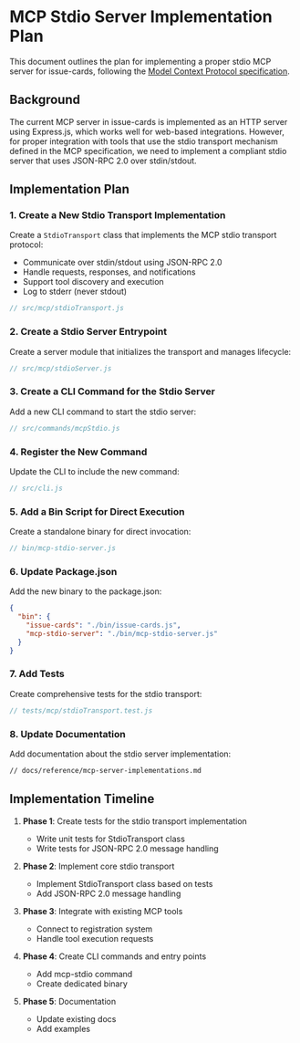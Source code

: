 # MCP Stdio Server Implementation Plan

This document outlines the plan for implementing a proper stdio MCP server for issue-cards, following the [Model Context Protocol specification](https://modelcontextprotocol.io/llms-full.txt).

## Background

The current MCP server in issue-cards is implemented as an HTTP server using Express.js, which works well for web-based integrations. However, for proper integration with tools that use the stdio transport mechanism defined in the MCP specification, we need to implement a compliant stdio server that uses JSON-RPC 2.0 over stdin/stdout.

## Implementation Plan

### 1. Create a New Stdio Transport Implementation

Create a `StdioTransport` class that implements the MCP stdio transport protocol:
- Communicate over stdin/stdout using JSON-RPC 2.0
- Handle requests, responses, and notifications
- Support tool discovery and execution
- Log to stderr (never stdout)

```javascript
// src/mcp/stdioTransport.js
```

### 2. Create a Stdio Server Entrypoint

Create a server module that initializes the transport and manages lifecycle:

```javascript
// src/mcp/stdioServer.js
```

### 3. Create a CLI Command for the Stdio Server

Add a new CLI command to start the stdio server:

```javascript
// src/commands/mcpStdio.js
```

### 4. Register the New Command

Update the CLI to include the new command:

```javascript
// src/cli.js
```

### 5. Add a Bin Script for Direct Execution

Create a standalone binary for direct invocation:

```javascript
// bin/mcp-stdio-server.js
```

### 6. Update Package.json

Add the new binary to the package.json:

```json
{
  "bin": {
    "issue-cards": "./bin/issue-cards.js",
    "mcp-stdio-server": "./bin/mcp-stdio-server.js"
  }
}
```

### 7. Add Tests

Create comprehensive tests for the stdio transport:

```javascript
// tests/mcp/stdioTransport.test.js
```

### 8. Update Documentation

Add documentation about the stdio server implementation:

```markdown
// docs/reference/mcp-server-implementations.md
```

## Implementation Timeline

1. **Phase 1**: Create tests for the stdio transport implementation
   - Write unit tests for StdioTransport class
   - Write tests for JSON-RPC 2.0 message handling

2. **Phase 2**: Implement core stdio transport
   - Implement StdioTransport class based on tests
   - Add JSON-RPC 2.0 message handling

3. **Phase 3**: Integrate with existing MCP tools
   - Connect to registration system
   - Handle tool execution requests

4. **Phase 4**: Create CLI commands and entry points
   - Add mcp-stdio command
   - Create dedicated binary

5. **Phase 5**: Documentation
   - Update existing docs
   - Add examples